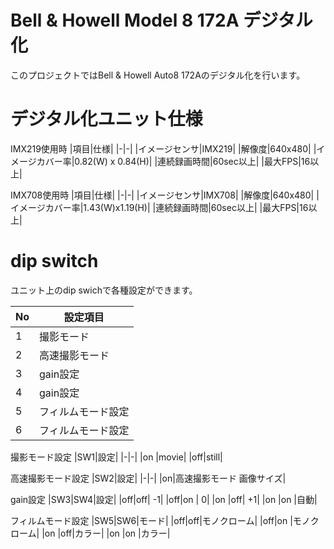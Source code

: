 # Bell & Howell Model 8 172A デジタル化

このプロジェクトではBell & Howell Auto8 172Aのデジタル化を行います。

# デジタル化ユニット仕様

IMX219使用時
|項目|仕様|
|-|-|
|イメージセンサ|IMX219|
|解像度|640x480|
|イメージカバー率|0.82(W) x 0.84(H)|
|連続録画時間|60sec以上|
|最大FPS|16以上|

IMX708使用時
|項目|仕様|
|-|-|
|イメージセンサ|IMX708|
|解像度|640x480|
|イメージカバー率|1.43(W)x1.19(H)|
|連続録画時間|60sec以上|
|最大FPS|16以上|
  
# dip switch
ユニット上のdip swichで各種設定ができます。

|No|設定項目|
|-|-               |
|1|撮影モード       |
|2|高速撮影モード    |
|3|gain設定         |
|4|gain設定         |
|5|フィルムモード設定|
|6|フィルムモード設定|

撮影モード設定
|SW1|設定|
|-|-|
|on |movie|
|off|still|

高速撮影モード設定
|SW2|設定|
|-|-|
|on|高速撮影モード 画像サイズ|

gain設定
|SW3|SW4|設定|
|off|off| -1|
|off|on |  0|
|on |off| +1|
|on |on |自動|


フィルムモード設定
|SW5|SW6|モード|
|off|off|モノクローム|
|off|on |モノクローム|
|on |off|カラー|
|on |on |カラー|

